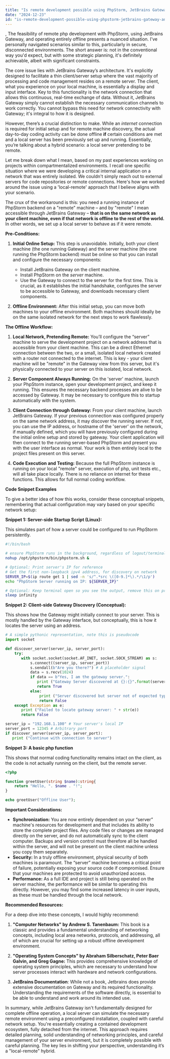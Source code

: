 ```yaml
---
title: "Is remote development possible using PhpStorm, JetBrains Gateway, and no internet connection?"
date: "2024-12-23"
id: "is-remote-development-possible-using-phpstorm-jetbrains-gateway-and-no-internet-connection"
---
```


,  The feasibility of remote php development with PhpStorm, using JetBrains Gateway, and operating entirely offline presents a nuanced situation. I’ve personally navigated scenarios similar to this, particularly in secure, disconnected environments. The short answer is: not in the conventional way you'd expect, but with some strategic planning, it's definitely achievable, albeit with significant constraints.

The core issue lies with JetBrains Gateway’s architecture. It's explicitly designed to facilitate a thin client/server setup where the vast majority of processing and code management resides on a remote server. The client, what you experience on your local machine, is essentially a display and input interface. Key to this functionality is the network connection that allows this continuous, real-time exchange of data. Without it, JetBrains Gateway simply cannot establish the necessary communication channels to work correctly. You cannot bypass this need for network connectivity with Gateway; it's integral to how it is designed.

However, there’s a crucial distinction to make. While an *internet* connection is required for initial setup and for remote machine discovery, the actual day-to-day coding activity can be done offline **if** certain conditions are met and a local server has been previously set up and running. Essentially, you’re talking about a hybrid scenario: a local server pretending to be remote.

Let me break down what I mean, based on my past experiences working on projects within compartmentalized environments. I recall one specific situation where we were developing a critical internal application on a network that was entirely isolated. We couldn't simply reach out to external servers for code repositories or remote connections. Here's how we worked around the issue using a 'local-remote' approach that I believe aligns with your scenario.

The crux of the workaround is this: you need a running instance of PhpStorm backend on a "remote" machine – and by "remote" I mean accessible through JetBrains Gateway – **that is on the same network as your client machine, even if that network is offline to the rest of the world.** In other words, we set up a local server to behave as if it were remote.

**Pre-Conditions:**

1.  **Initial Online Setup:** This step is unavoidable. Initially, both your client machine (the one running Gateway) and the server machine (the one running the PhpStorm backend) must be online so that you can install and configure the necessary components:
    *   Install JetBrains Gateway on the client machine.
    *   Install PhpStorm on the *server* machine.
    *   Use the Gateway to connect to the server for the first time. This is crucial, as it establishes the initial handshake, configures the server to be accessible to Gateway, and downloads necessary client components.

2. **Offline Environment:** After this initial setup, you can move both machines to your offline environment. Both machines should ideally be on the same isolated network for the next steps to work flawlessly.

**The Offline Workflow:**

1.  **Local Network, Pretending Remote:** You’ll configure the “server” machine to serve the development project on a network address that is accessible from your client machine. This can be a direct Ethernet connection between the two, or a small, isolated local network created with a router not connected to the internet. This is key - your client machine will be "remote" in the Gateway view from this server, but it's physically connected to your server on this isolated, local network.

2.  **Server Component Always Running:** On the 'server' machine, launch your PhpStorm instance, open your development project, and keep it running. This ensures the necessary backend processes are alive to be accessed by Gateway. It may be necessary to configure this to startup automatically with the system.

3.  **Client Connection through Gateway:** From your client machine, launch JetBrains Gateway. If your previous connection was configured properly on the same network address, it may discover the running server. If not, you can use the IP address, or hostname of the 'server' on the network, if manually defined, which you will have previously configured during the initial online setup and stored by gateway. Your client application will then connect to the running server-based PhpStorm and present you with the user interface as normal. Your work is then entirely local to the project files present on this server.

4. **Code Execution and Testing:** Because the full PhpStorm instance is running on your local "remote" server, execution of php, unit tests etc., will all take place locally. There is no reliance on internet for these functions. This allows for full normal coding workflow.

**Code Snippet Examples**

To give a better idea of how this works, consider these conceptual snippets, remembering that actual configuration may vary based on your specific network setup:

**Snippet 1: Server-side Startup Script (Linux):**

This simulates part of how a server could be configured to run PhpStorm persistently.

```bash
#!/bin/bash

# ensure PhpStorm runs in the background, regardless of logout/terminal closure
nohup /opt/phpstorm/bin/phpstorm.sh &

# Optional: Print server's IP for reference
# Get the first non-loopback ipv4 address, for discovery on network
SERVER_IP=$(ip route get 1 | sed -n 's/^.*src \([0-9.]*\).*/\1/p')
echo "PhpStorm Server running on IP: ${SERVER_IP}"

# Optional: Keep terminal open so you see the output, remove this on production
sleep infinity
```

**Snippet 2: Client-side Gateway Discovery (Conceptual):**

This shows how the Gateway might initially connect to your server. This is mostly handled by the Gateway interface, but conceptually, this is how it locates the server using an address.

```python
# A simple pythonic representation, note this is pseudocode
import socket

def discover_server(server_ip, server_port):
    try:
       with socket.socket(socket.AF_INET, socket.SOCK_STREAM) as s:
           s.connect((server_ip, server_port))
           s.sendall(b"Are you there?") # A placeholder signal
           data = s.recv(1024)
           if data == b"Yes, I am the gateway server.":
              print ("Gateway Server discovered at {}:{}".format(server_ip, server_port))
              return True
           else:
               print ("Server discovered but server not of expected type")
               return False
    except Exception as e:
       print ("Failed to locate gateway server: " + str(e))
       return False

server_ip = "192.168.1.100" # Your server's local IP
server_port = 12345 # Arbitrary port
if discover_server(server_ip, server_port):
   print ("Continue with connection to server")

```

**Snippet 3: A basic php function**

This shows that normal coding functionality remains intact on the client, as the code is not actually running on the client, but the remote server.

```php
<?php

function greetUser(string $name):string{
    return "Hello, ". $name . "!";
}

echo greetUser("Offline User");
```

**Important Considerations:**

*   **Synchronization:** You are now entirely dependent on your “server” machine's resources for development and that includes its ability to store the complete project files. Any code files or changes are managed directly on the server, and do not automatically sync to the client computer. Backups and version control must therefore all be handled within the server, and will not be present on the client machine unless you copy them separately.
*   **Security:** In a truly offline environment, physical security of both machines is paramount. The “server” machine becomes a critical point of failure, potentially exposing your source code if compromised. Ensure that your machines are protected to avoid unauthorized access.
* **Performance:** As a full IDE and project is still being operated on the server machine, the performance will be similar to operating this directly. However, you may find some increased latency in user inputs, as these must be handled through the local network.

**Recommended Resources:**

For a deep dive into these concepts, I would highly recommend:

1.  **"Computer Networks" by Andrew S. Tanenbaum:** This book is a classic and provides a fundamental understanding of networking concepts, including local area networks, protocols, and addressing, all of which are crucial for setting up a robust offline development environment.

2.  **"Operating System Concepts" by Abraham Silberschatz, Peter Baer Galvin, and Greg Gagne:** This provides comprehensive knowledge of operating system principles, which are necessary to understand how server processes interact with hardware and network configurations.

3. **JetBrains Documentation**: While not a book, Jetbrains does provide extensive documentation on Gateway and its required functionality. Understanding the requirements of the software directly, is essential to be able to understand and work around its intended use.

In summary, while JetBrains Gateway isn't fundamentally designed for complete offline operation, a local server can simulate the necessary remote environment using a preconfigured installation, coupled with careful network setup. You're essentially creating a contained development ecosystem, fully detached from the internet. This approach requires detailed planning, solid understanding of networking principles, and careful management of your server environment, but it is completely possible with careful planning. The key lies in shifting your perspective, understanding it’s a "local-remote" hybrid.
